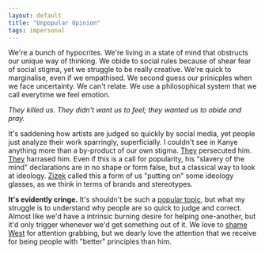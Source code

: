 ```yaml
---
layout: default
title: "Unpopular Opinion"
tags: impersonal
---
```


We're a bunch of hypocrites. We're living in a state of mind that obstructs our unique way of thinking. We obide to social rules because of shear fear of social stigma, yet we struggle to be really creative. We're quick to marginalise, even if we empathised. We second guess our prinicples when we face uncertainty. We can't relate. We use a philosophical system that we call everytime we feel emotion.

_They killed us. They didn't want us to feel; they wanted us to obide and pray._

It's saddening how artists are judged so quickly by social media, yet people just analyze their work sparringly, superficially. I couldn't see in Kanye anything more than a by-product of our own stigma. [They](https://www.youtube.com/watch?v=IeA7lvC1ego) persecuted him. [They](https://www.youtube.com/watch?v=IeA7lvC1ego) harrased him. Even if this is a call for popularity, his "slavery of the mind" declarations are in no shape or form false, but a classical way to look at ideology. [Zizek](https://www.youtube.com/watch?v=TVwKjGbz60k) called this a form of us "putting on" some ideology glasses, as we think in terms of brands and stereotypes. 

**It's evidently cringe.** It's shouldn't be such a [popular topic](https://www.youtube.com/watch?v=986e_jOx4qc), but what my struggle is to understand why people are so quick to judge and correct. Almost like we'd have a intrinsic burning desire for helping one-another, but it'd only trigger whenever we'd get something out of it. We love to [shame West](https://www.highsnobiety.com/2017/10/02/kanye-west-fat-shaming/) for attention grabbing, but we dearly love the attention that we receive for being people with "better" principles than him.

